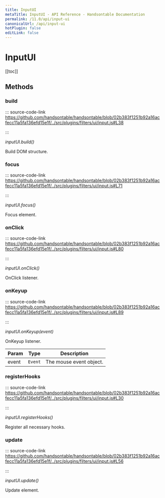 ```yaml
---
title: InputUI
metaTitle: InputUI - API Reference - Handsontable Documentation
permalink: /11.0/api/input-ui
canonicalUrl: /api/input-ui
hotPlugin: false
editLink: false
---
```


# InputUI

[[toc]]
## Methods

### build
  
::: source-code-link https://github.com/handsontable/handsontable/blob/02b383f1251b92a16acfecc11a5fa136efd15e1f/../src/plugins/filters/ui/input.js#L38

:::

_inputUI.build()_

Build DOM structure.



### focus
  
::: source-code-link https://github.com/handsontable/handsontable/blob/02b383f1251b92a16acfecc11a5fa136efd15e1f/../src/plugins/filters/ui/input.js#L71

:::

_inputUI.focus()_

Focus element.



### onClick
  
::: source-code-link https://github.com/handsontable/handsontable/blob/02b383f1251b92a16acfecc11a5fa136efd15e1f/../src/plugins/filters/ui/input.js#L80

:::

_inputUI.onClick()_

OnClick listener.



### onKeyup
  
::: source-code-link https://github.com/handsontable/handsontable/blob/02b383f1251b92a16acfecc11a5fa136efd15e1f/../src/plugins/filters/ui/input.js#L89

:::

_inputUI.onKeyup(event)_

OnKeyup listener.


| Param | Type | Description |
| --- | --- | --- |
| event | `Event` | The mouse event object. |



### registerHooks
  
::: source-code-link https://github.com/handsontable/handsontable/blob/02b383f1251b92a16acfecc11a5fa136efd15e1f/../src/plugins/filters/ui/input.js#L30

:::

_inputUI.registerHooks()_

Register all necessary hooks.



### update
  
::: source-code-link https://github.com/handsontable/handsontable/blob/02b383f1251b92a16acfecc11a5fa136efd15e1f/../src/plugins/filters/ui/input.js#L56

:::

_inputUI.update()_

Update element.


